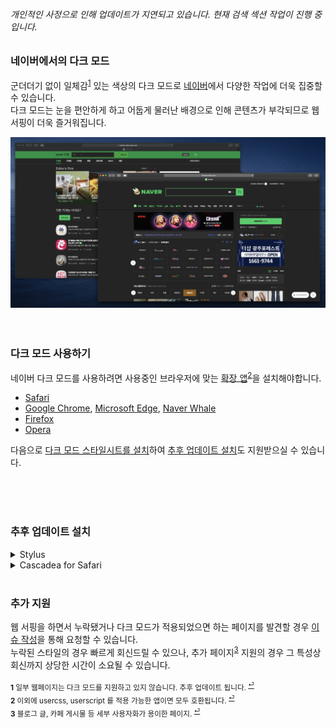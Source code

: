 ###### 개인적인 사정으로 인해 업데이트가 지연되고 있습니다. 현재 검색 섹션 작업이 진행 중 입니다.

### 네이버에서의 다크 모드
군더더기 없이 일체감<sup id="a1">[1](#fn1)</sup> 있는 색상의 다크 모드로 [네이버](https://www.naver.com)에서 다양한 작업에 더욱 집중할 수 있습니다.<br>
다크 모드는 눈을 편안하게 하고 어둡게 물러난 배경으로 인해 콘텐츠가 부각되므로 웹 서핑이 더욱 즐거워집니다.<br>

![](https://github.com/DarkenPages/Naver-Dark/blob/master/images/screenshot2_3000x1627.png)
<br><br><br>
### 다크 모드 사용하기
네이버 다크 모드를 사용하려면 사용중인 브라우저에 맞는 [확장 앱](https://add0n.com/stylus.html)<sup id="a2">[2](#fn2)</sup>을 설치해야합니다.<br>
- [Safari](https://itunes.apple.com/us/app/cascadea/id1432182561?ls=1&mt=12)
- [Google Chrome](https://chrome.google.com/webstore/detail/stylus/clngdbkpkpeebahjckkjfobafhncgmne), [Microsoft Edge](https://chrome.google.com/webstore/detail/stylus/clngdbkpkpeebahjckkjfobafhncgmne), [Naver Whale](https://chrome.google.com/webstore/detail/stylus/clngdbkpkpeebahjckkjfobafhncgmne)
- [Firefox](https://addons.mozilla.org/en-US/firefox/addon/styl-us/)
- [Opera](https://addons.opera.com/en-gb/extensions/details/stylus/)


다음으로 [다크 모드 스타일시트를 설치](https://raw.githubusercontent.com/DarkenPages/Naver-Dark/master/Naver%20Dark.user.css)하여 [추후 업데이트 설치](#추후-업데이트-설치)도 지원받으실 수 있습니다.

<!--
일체감 있는 완전한 다크 모드 지원을 이용하려면 <a href="#다양한-상황에서의-다크-모드-지원">추가 설명</a>을 참조해 주세요.
<br><br><br>
### 다양한 상황에서의 다크 모드 지원
일부 페이지<sup id="a3">[3](#fn3)</sup>에서는 콘텐츠가 잘 보이지 않는 등, 다크 모드가 정상적으로 동작하지 않을 수 있습니다.<br>
그럴 경우 다음의 추가 확장 앱 중 **하나**를 사용하여 해결할 수 있습니다.<br>
- [AdGuard](https://adguard.com): AdGuard 는 많은 사람들이 애용하는 뛰어난 확장 앱입니다. 이 앱에는 확장 가능한 **사용자 스크립트**가 내장되어 있습니다.
  - [Safari](https://adguard.com/ko/adguard-safari/overview.html), [macOS](https://adguard.com/ko/adguard-mac/overview.html), [Chrome](https://adguard.com/ko/adguard-browser-extension/chrome/overview.html), [Whale](https://adguard.com/ko/adguard-browser-extension/chrome/overview.html), [Windows](https://adguard.com/ko/adguard-windows/overview.html), [Firefox](https://adguard.com/ko/adguard-browser-extension/firefox/overview.html), [Opera](https://adguard.com/ko/adguard-browser-extension/opera/overview.html)
- [Tampermonkey](https://www.tampermonkey.net): Tampermonkey 는 **사용자 스크립트**의 대명사입니다.
  - [Safari](https://apps.apple.com/us/app/tampermonkey/id1482490089), [Chrome](https://chrome.google.com/webstore/detail/tampermonkey/dhdgffkkebhmkfjojejmpbldmpobfkfo), [Whale](https://chrome.google.com/webstore/detail/tampermonkey/dhdgffkkebhmkfjojejmpbldmpobfkfo), [Firefox](https://addons.mozilla.org/ko/firefox/addon/tampermonkey/), [Opera](https://addons.opera.com/ko/extensions/details/tampermonkey-beta/)

다음으로 [다크 모드 추가 스크립트를 설치](https://github.com/DarkenPages/Naver-Dark/raw/master/Naver%20Dark.user.js)하여 추후 업데이트 설치도 지원받으실 수 있습니다.
-->
<br><br><br>
### 추후 업데이트 설치
<details>
  <summary>Stylus</summary>

  ### 업데이트 버튼을 눌러주기
  1. 브라우저의 Stylus 확장 아이콘을 클릭합니다.
  2. 팝업이 나타나면 `Manage` 버튼을 클릭합니다.
  3. 새로운 창이 나타나면 좌측 패널에서 `Check all styles for updates` 버튼을 클릭합니다.
  4. 새 업데이트가 준비되어 있다면 `Apply all updates` 버튼을 클릭하여 **완료**합니다.
  
  <img src="https://github.com/DarkenPages/Naver-Dark/blob/master/images/stylus_update.png" width="700px"/>
  <br>
</details>
<details>
  <summary>Cascadea for Safari</summary>

  ### 새로고침 버튼을 눌러주기
  1. Cascadea 앱을 엽니다.
  2. 우측 상단의 새로고침 아이콘 &#8635; 을 클릭하여 **완료**합니다.
  
  <img src="https://github.com/DarkenPages/Naver-Dark/blob/master/images/cascadea_update.png" width="500px"/>
  <br>
</details>
<br>

### 추가 지원
웹 서핑을 하면서 누락됐거나 다크 모드가 적용되었으면 하는 페이지를 발견할 경우 [이슈 작성](https://github.com/DarkenPages/Naver-Dark/issues)을 통해 요청할 수 있습니다.<br>
누락된 스타일의 경우 빠르게 회신드릴 수 있으나, 추가 페이지<sup id="a3">[3](#fn3)</sup> 지원의 경우 그 특성상 회신까지 상당한 시간이 소요될 수 있습니다.

<sub><b id="fn1">1</b> 일부 웹페이지는 다크 모드를 지원하고 있지 않습니다. 추후 업데이트 됩니다. <sup>[⏎](#a1)</sup></sub><br>
<sub><b id="fn2">2</b> 이외에 usercss, userscript 를 적용 가능한 앱이면 모두 호환됩니다. <sup>[⏎](#a2)</sup></sub><br>
<sub><b id="fn3">3</b> 블로그 글, 카페 게시물 등 세부 사용자화가 용이한 페이지. <sup>[⏎](#a3)</sup></sub><br>
